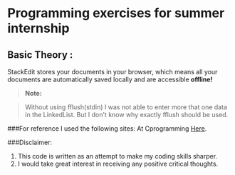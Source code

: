 Programming exercises for summer internship
===================



Basic Theory :
-------------

StackEdit stores your documents in your browser, which means all your documents are automatically saved locally and are accessible **offline!**

> **Note:**

> Without using fflush(stdin) I was not able to enter more that one data in the LinkedList. But I don't know why exactly fflush should be used.

###For reference I used the following sites:
At Cprogramming [Here](http://www.cprogramming.com/tutorial/c/lesson15.html).



###Disclaimer:
1. This code is written as an attempt to make my coding skills sharper.
2. I would take great interest in receiving any positive critical thoughts. 


